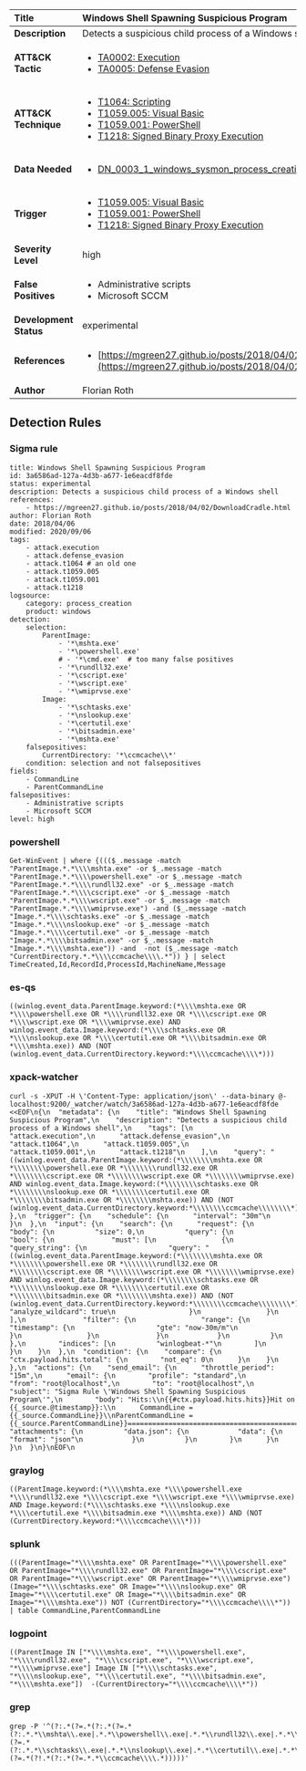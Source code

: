 | Title                    | Windows Shell Spawning Suspicious Program       |
|:-------------------------|:------------------|
| **Description**          | Detects a suspicious child process of a Windows shell |
| **ATT&amp;CK Tactic**    |  <ul><li>[TA0002: Execution](https://attack.mitre.org/tactics/TA0002)</li><li>[TA0005: Defense Evasion](https://attack.mitre.org/tactics/TA0005)</li></ul>  |
| **ATT&amp;CK Technique** | <ul><li>[T1064: Scripting](https://attack.mitre.org/techniques/T1064)</li><li>[T1059.005: Visual Basic](https://attack.mitre.org/techniques/T1059/005)</li><li>[T1059.001: PowerShell](https://attack.mitre.org/techniques/T1059/001)</li><li>[T1218: Signed Binary Proxy Execution](https://attack.mitre.org/techniques/T1218)</li></ul>  |
| **Data Needed**          | <ul><li>[DN_0003_1_windows_sysmon_process_creation](../Data_Needed/DN_0003_1_windows_sysmon_process_creation.md)</li></ul>  |
| **Trigger**              | <ul><li>[T1059.005: Visual Basic](../Triggers/T1059.005.md)</li><li>[T1059.001: PowerShell](../Triggers/T1059.001.md)</li><li>[T1218: Signed Binary Proxy Execution](../Triggers/T1218.md)</li></ul>  |
| **Severity Level**       | high |
| **False Positives**      | <ul><li>Administrative scripts</li><li>Microsoft SCCM</li></ul>  |
| **Development Status**   | experimental |
| **References**           | <ul><li>[https://mgreen27.github.io/posts/2018/04/02/DownloadCradle.html](https://mgreen27.github.io/posts/2018/04/02/DownloadCradle.html)</li></ul>  |
| **Author**               | Florian Roth |


## Detection Rules

### Sigma rule

```
title: Windows Shell Spawning Suspicious Program
id: 3a6586ad-127a-4d3b-a677-1e6eacdf8fde
status: experimental
description: Detects a suspicious child process of a Windows shell
references:
    - https://mgreen27.github.io/posts/2018/04/02/DownloadCradle.html
author: Florian Roth
date: 2018/04/06
modified: 2020/09/06
tags:
    - attack.execution
    - attack.defense_evasion
    - attack.t1064 # an old one
    - attack.t1059.005
    - attack.t1059.001
    - attack.t1218    
logsource:
    category: process_creation
    product: windows
detection:
    selection:
        ParentImage:
            - '*\mshta.exe'
            - '*\powershell.exe'
            # - '*\cmd.exe'  # too many false positives
            - '*\rundll32.exe'
            - '*\cscript.exe'
            - '*\wscript.exe'
            - '*\wmiprvse.exe'
        Image:
            - '*\schtasks.exe'
            - '*\nslookup.exe'
            - '*\certutil.exe'
            - '*\bitsadmin.exe'
            - '*\mshta.exe'
    falsepositives:
        CurrentDirectory: '*\ccmcache\\*'
    condition: selection and not falsepositives
fields:
    - CommandLine
    - ParentCommandLine
falsepositives:
    - Administrative scripts
    - Microsoft SCCM
level: high

```





### powershell
    
```
Get-WinEvent | where {((($_.message -match "ParentImage.*.*\\\\mshta.exe" -or $_.message -match "ParentImage.*.*\\\\powershell.exe" -or $_.message -match "ParentImage.*.*\\\\rundll32.exe" -or $_.message -match "ParentImage.*.*\\\\cscript.exe" -or $_.message -match "ParentImage.*.*\\\\wscript.exe" -or $_.message -match "ParentImage.*.*\\\\wmiprvse.exe") -and ($_.message -match "Image.*.*\\\\schtasks.exe" -or $_.message -match "Image.*.*\\\\nslookup.exe" -or $_.message -match "Image.*.*\\\\certutil.exe" -or $_.message -match "Image.*.*\\\\bitsadmin.exe" -or $_.message -match "Image.*.*\\\\mshta.exe")) -and  -not ($_.message -match "CurrentDirectory.*.*\\\\ccmcache\\\\.*")) } | select TimeCreated,Id,RecordId,ProcessId,MachineName,Message
```


### es-qs
    
```
((winlog.event_data.ParentImage.keyword:(*\\\\mshta.exe OR *\\\\powershell.exe OR *\\\\rundll32.exe OR *\\\\cscript.exe OR *\\\\wscript.exe OR *\\\\wmiprvse.exe) AND winlog.event_data.Image.keyword:(*\\\\schtasks.exe OR *\\\\nslookup.exe OR *\\\\certutil.exe OR *\\\\bitsadmin.exe OR *\\\\mshta.exe)) AND (NOT (winlog.event_data.CurrentDirectory.keyword:*\\\\ccmcache\\\\*)))
```


### xpack-watcher
    
```
curl -s -XPUT -H \'Content-Type: application/json\' --data-binary @- localhost:9200/_watcher/watch/3a6586ad-127a-4d3b-a677-1e6eacdf8fde <<EOF\n{\n  "metadata": {\n    "title": "Windows Shell Spawning Suspicious Program",\n    "description": "Detects a suspicious child process of a Windows shell",\n    "tags": [\n      "attack.execution",\n      "attack.defense_evasion",\n      "attack.t1064",\n      "attack.t1059.005",\n      "attack.t1059.001",\n      "attack.t1218"\n    ],\n    "query": "((winlog.event_data.ParentImage.keyword:(*\\\\\\\\mshta.exe OR *\\\\\\\\powershell.exe OR *\\\\\\\\rundll32.exe OR *\\\\\\\\cscript.exe OR *\\\\\\\\wscript.exe OR *\\\\\\\\wmiprvse.exe) AND winlog.event_data.Image.keyword:(*\\\\\\\\schtasks.exe OR *\\\\\\\\nslookup.exe OR *\\\\\\\\certutil.exe OR *\\\\\\\\bitsadmin.exe OR *\\\\\\\\mshta.exe)) AND (NOT (winlog.event_data.CurrentDirectory.keyword:*\\\\\\\\ccmcache\\\\\\\\*)))"\n  },\n  "trigger": {\n    "schedule": {\n      "interval": "30m"\n    }\n  },\n  "input": {\n    "search": {\n      "request": {\n        "body": {\n          "size": 0,\n          "query": {\n            "bool": {\n              "must": [\n                {\n                  "query_string": {\n                    "query": "((winlog.event_data.ParentImage.keyword:(*\\\\\\\\mshta.exe OR *\\\\\\\\powershell.exe OR *\\\\\\\\rundll32.exe OR *\\\\\\\\cscript.exe OR *\\\\\\\\wscript.exe OR *\\\\\\\\wmiprvse.exe) AND winlog.event_data.Image.keyword:(*\\\\\\\\schtasks.exe OR *\\\\\\\\nslookup.exe OR *\\\\\\\\certutil.exe OR *\\\\\\\\bitsadmin.exe OR *\\\\\\\\mshta.exe)) AND (NOT (winlog.event_data.CurrentDirectory.keyword:*\\\\\\\\ccmcache\\\\\\\\*)))",\n                    "analyze_wildcard": true\n                  }\n                }\n              ],\n              "filter": {\n                "range": {\n                  "timestamp": {\n                    "gte": "now-30m/m"\n                  }\n                }\n              }\n            }\n          }\n        },\n        "indices": [\n          "winlogbeat-*"\n        ]\n      }\n    }\n  },\n  "condition": {\n    "compare": {\n      "ctx.payload.hits.total": {\n        "not_eq": 0\n      }\n    }\n  },\n  "actions": {\n    "send_email": {\n      "throttle_period": "15m",\n      "email": {\n        "profile": "standard",\n        "from": "root@localhost",\n        "to": "root@localhost",\n        "subject": "Sigma Rule \'Windows Shell Spawning Suspicious Program\'",\n        "body": "Hits:\\n{{#ctx.payload.hits.hits}}Hit on {{_source.@timestamp}}:\\n      CommandLine = {{_source.CommandLine}}\\nParentCommandLine = {{_source.ParentCommandLine}}================================================================================\\n{{/ctx.payload.hits.hits}}",\n        "attachments": {\n          "data.json": {\n            "data": {\n              "format": "json"\n            }\n          }\n        }\n      }\n    }\n  }\n}\nEOF\n
```


### graylog
    
```
((ParentImage.keyword:(*\\\\mshta.exe *\\\\powershell.exe *\\\\rundll32.exe *\\\\cscript.exe *\\\\wscript.exe *\\\\wmiprvse.exe) AND Image.keyword:(*\\\\schtasks.exe *\\\\nslookup.exe *\\\\certutil.exe *\\\\bitsadmin.exe *\\\\mshta.exe)) AND (NOT (CurrentDirectory.keyword:*\\\\ccmcache\\\\*)))
```


### splunk
    
```
(((ParentImage="*\\\\mshta.exe" OR ParentImage="*\\\\powershell.exe" OR ParentImage="*\\\\rundll32.exe" OR ParentImage="*\\\\cscript.exe" OR ParentImage="*\\\\wscript.exe" OR ParentImage="*\\\\wmiprvse.exe") (Image="*\\\\schtasks.exe" OR Image="*\\\\nslookup.exe" OR Image="*\\\\certutil.exe" OR Image="*\\\\bitsadmin.exe" OR Image="*\\\\mshta.exe")) NOT (CurrentDirectory="*\\\\ccmcache\\\\*")) | table CommandLine,ParentCommandLine
```


### logpoint
    
```
((ParentImage IN ["*\\\\mshta.exe", "*\\\\powershell.exe", "*\\\\rundll32.exe", "*\\\\cscript.exe", "*\\\\wscript.exe", "*\\\\wmiprvse.exe"] Image IN ["*\\\\schtasks.exe", "*\\\\nslookup.exe", "*\\\\certutil.exe", "*\\\\bitsadmin.exe", "*\\\\mshta.exe"])  -(CurrentDirectory="*\\\\ccmcache\\\\*"))
```


### grep
    
```
grep -P '^(?:.*(?=.*(?:.*(?=.*(?:.*.*\\mshta\\.exe|.*.*\\powershell\\.exe|.*.*\\rundll32\\.exe|.*.*\\cscript\\.exe|.*.*\\wscript\\.exe|.*.*\\wmiprvse\\.exe))(?=.*(?:.*.*\\schtasks\\.exe|.*.*\\nslookup\\.exe|.*.*\\certutil\\.exe|.*.*\\bitsadmin\\.exe|.*.*\\mshta\\.exe))))(?=.*(?!.*(?:.*(?=.*.*\\ccmcache\\\\.*)))))'
```



